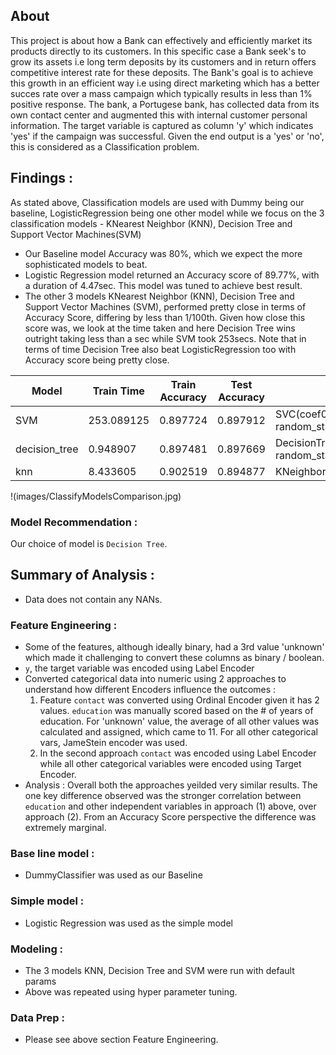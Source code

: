 ## About
This project is about how a Bank can effectively and efficiently market its products directly to its customers. In this specific case a Bank seek's to grow its assets i.e long term deposits by its customers and in return offers competitive interest rate for these deposits. 
The Bank's goal is to achieve this growth in an efficient way i.e using direct marketing which has a better succes rate over a mass campaign which typically results in less than 1% positive response. 
The bank, a Portugese bank, has collected data from its own contact center and augmented this with internal customer personal information. The target variable is captured as column 'y' which indicates 'yes' if the campaign was successful.
Given the end output is a 'yes' or 'no', this is considered as a Classification problem.

## Findings :
As stated above, Classification models are used with Dummy being our baseline, LogisticRegression being one other model while we focus on the 3 classification models - KNearest Neighbor (KNN), Decision Tree and Support Vector Machines(SVM)
- Our Baseline model Accuracy was 80%, which we expect the more sophisticated models to beat.
- Logistic Regression model returned an Accuracy score of 89.77%, with a duration of 4.47sec. This model was tuned to achieve best result.
- The other 3 models KNearest Neighbor (KNN), Decision Tree and Support Vector Machines (SVM), performed pretty close in terms of Accuracy Score, differing by less than 1/100th. Given how close this score was, we look at the time taken and here Decision Tree wins outright taking less than a sec while SVM took 253secs. Note that in terms of time Decision Tree also beat LogisticRegression too with Accuracy score being pretty close.

| Model | Train Time | Train Accuracy | Test Accuracy | Best Params |
|-------|------------|----------------|---------------|-------------|
| SVM	| 253.089125 | 0.897724	 | 0.897912 | SVC(coef0=1, gamma=0.1, random_state=42) |
| decision_tree	| 0.948907| 0.897481 | 0.897669 | DecisionTreeClassifier(max_depth=1, random_state=42) |
| knn	| 8.433605 | 0.902519 | 0.894877 | KNeighborsClassifier(n_neighbors=9) |

!(images/ClassifyModelsComparison.jpg)


### Model Recommendation : 
Our choice of model is `Decision Tree`. 

## Summary of Analysis :
- Data does not contain any NANs. 
### Feature Engineering : 
- Some of the features, although ideally binary, had a 3rd value 'unknown' which made it challenging to convert these columns as binary / boolean.
- `y`, the target variable was encoded using Label Encoder
- Converted categorical data into numeric using 2 approaches to understand how different Encoders influence the outcomes : 
  1. Feature `contact` was converted using Ordinal Encoder given it has 2 values. `education` was manually scored based on the # of years of education. For 'unknown' value, the average of all other values was calculated and assigned, which came to 11. For all other categorical vars, JameStein encoder was used.
  2. In the second approach `contact` was encoded using Label Encoder while all other categorical variables were encoded using Target Encoder.
- Analysis : Overall both the approaches yeilded very similar results. The one key difference observed was the stronger correlation between `education` and other independent variables in approach (1) above, over approach (2).  From an Accuracy Score perspective the difference was extremely marginal.
### Base line model : 
- DummyClassifier was used as our Baseline
### Simple model : 
- Logistic Regression was used as the simple model
### Modeling : 
- The 3 models KNN, Decision Tree and SVM were run with default params
- Above was repeated using hyper parameter tuning.


### Data Prep :
- Please see above section Feature Engineering.